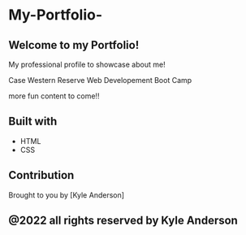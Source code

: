 # My-Portfolio-

## Welcome to my Portfolio!
My professional profile to showcase about me!

Case Western Reserve Web Developement Boot Camp

more fun content to come!!

## Built with 
* HTML
* CSS 

## Contribution
Brought to you by [Kyle Anderson]

## @2022 all rights reserved by Kyle Anderson
